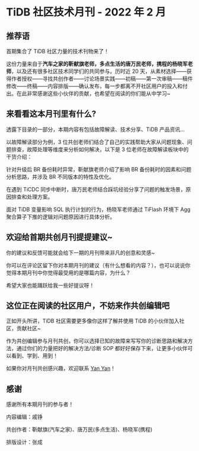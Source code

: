 # TiDB 社区技术月刊 - 2022 年 2 月

## 推荐语

首期集合了 TiDB 社区力量的技术刊物来了！

这份力量来自于**汽车之家的靳献旗老师，多点生活的唐万民老师，携程的杨晓军老师**，以及还有很多社区技术同学们的共同参与。历时近 20 天，从素材选择——获得作者授权——寻找共创作者——讨论场景实践——初稿——第一次审稿——稿件修改——终稿——内容排版——确认发布，每一步都离不开社区用户的投入和付出。在此非常感谢这些小伙伴的贡献，也希望在阅读的你们能从中学习\~

## 来看看这本月刊里有什么?

透露下目录的一部分，本期内容有包括故障解读、技术分享、TiDB 产品资讯...

以故障解读部分为例，3 位共创老师们结合了自己的实践帮助大家从问题现象、问题排查，故障处理等维度来分析如何解决，以下是 3 位老师在故障解读板块中的干货介绍：

针对升级后 BR 备份耗时异常，靳献旗老师介绍了影响 BR 备份耗时的因素和问题分析思路，并涉及 BR 不同版本的特性及优化。

在遇到 TiCDC 同步中断时，唐万民老师结合踩坑经验分享了问题的触发场景，原因排查和处理方案。

面对 TiDB 变量影响 SQL 执行计划的行为，杨晓军老师通过 TiFlash 环境下 Agg 聚合算子下推的逻辑对问题原因进行具体分析。

## 欢迎给首期共创月刊提提建议\~

你的建议和反馈可能就会给下一期的月刊带来非凡的创意和灵感\~

你可以在评论区留下你对本期月刊的建议（有什么想看的内容？），也可以说说你觉得本期月刊中你觉得最受用的是哪篇内容，为什么？

希望大家也能踊跃给我一些好提议呀！

## 这位正在阅读的社区用户，不妨来作共创编辑吧

正如开头所讲，TiDB 社区需要更多像你这样了解并使用 TiDB 的小伙伴加入社区，贡献社区\~

作为共创编辑参与月刊共创，你可以选择已知的故障来写写你的诊断思路和解决方法，通过你们的力量把好的解决方法/诊断 SOP 都好好保存下来，让更多小伙伴可以看到、学到、用到！

如果你对月刊共创感兴趣，欢迎联系 [Yan Yan](https://asktug.com/u/yy%E7%A4%BE%E5%8C%BA%E5%B0%8F%E5%B8%AE%E6%89%8B/summary)！

## 感谢

感谢所有本期月刊的参与者！

内容编辑：戚铮

共创作者：靳献旗(汽车之家)、唐万民(多点生活)、杨晓军(携程)

排版设计：张成
